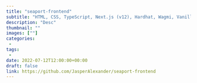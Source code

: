 ```yaml
---
title: "seaport-frontend"
subtitle: "HTML, CSS, TypeScript, Next.js (v12), Hardhat, Wagmi, Vanilla-extraxt, Zustand, SWR"
description: "Desc"
thumbnail: ""
images: [""]
categories: 
 - 
tags:
 - 
date: 2022-07-12T12:00:00+00:00
draft: false
link: https://github.com/JasperAlexander/seaport-frontend
---
```

